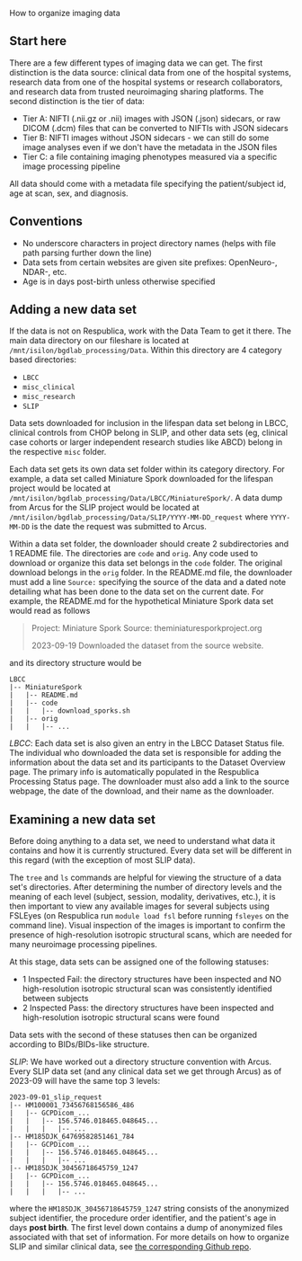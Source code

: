 How to organize imaging data

## Start here

There are a few different types of imaging data we can get. The first distinction is the data source: clinical data from one of the hospital systems, research data from one of the hospital systems or research collaborators, and research data from trusted neuroimaging sharing platforms. The second distinction is the tier of data:

- Tier A: NIFTI (.nii.gz or .nii) images with JSON (.json) sidecars, or raw DICOM (.dcm) files that can be converted to NIFTIs with JSON sidecars
- Tier B: NIFTI images without JSON sidecars - we can still do some image analyses even if we don't have the metadata in the JSON files
- Tier C: a file containing imaging phenotypes measured via a specific image processing pipeline

All data should come with a metadata file specifying the patient/subject id, age at scan, sex, and diagnosis.

## Conventions

- No underscore characters in project directory names (helps with file path parsing further down the line)
- Data sets from certain websites are given site prefixes: OpenNeuro-, NDAR-, etc.
- Age is in days post-birth unless otherwise specified


## Adding a new data set

If the data is not on Respublica, work with the Data Team to get it there. The main data directory on our fileshare is located at `/mnt/isilon/bgdlab_processing/Data`. Within this directory are 4 category based directories:

- `LBCC`
- `misc_clinical`
- `misc_research`
- `SLIP`

Data sets downloaded for inclusion in the lifespan data set belong in LBCC, clinical controls from CHOP belong in SLIP, and other data sets (eg, clinical case cohorts or larger independent research studies like ABCD) belong in the respective `misc` folder.

Each data set gets its own data set folder within its category directory. For example, a data set called Miniature Spork downloaded for the lifespan project would be located at `/mnt/isilon/bgdlab_processing/Data/LBCC/MiniatureSpork/`. A data dump from Arcus for the SLIP project would be located at `/mnt/isilon/bgdlab_processing/Data/SLIP/YYYY-MM-DD_request` where `YYYY-MM-DD` is the date the request was submitted to Arcus.

Within a data set folder, the downloader should create 2 subdirectories and 1 README file. The directories are `code` and `orig`. Any code used to download or organize this data set belongs in the `code` folder. The original download belongs in the `orig` folder. In the README.md file, the downloader must add a line `Source:` specifying the source of the data and a dated note detailing what has been done to the data set on the current date. For example, the README.md for the hypothetical Miniature Spork data set would read as follows

> Project: Miniature Spork
> Source: theminiaturesporkproject.org
>
> 2023-09-19
> Downloaded the dataset from the source website.

and its directory structure would be

```
LBCC
|-- MiniatureSpork
|   |-- README.md
|   |-- code
|   |   |-- download_sporks.sh
|   |-- orig
|   |   |-- ...
```

*LBCC*: Each data set is also given an entry in the LBCC Dataset Status file. The individual who downloaded the data set is responsible for adding the information about the data set and its participants to the Dataset Overview page. The primary info is automatically populated in the Respublica Processing Status page. The downloader must also add a link to the source webpage, the date of the download, and their name as the downloader.

## Examining a new data set

Before doing anything to a data set, we need to understand what data it contains and how it is currently structured. Every data set will be different in this regard (with the exception of most SLIP data).

The `tree` and `ls` commands are helpful for viewing the structure of a data set's directories. After determining the number of directory levels and the meaning of each level (subject, session, modality, derivatives, etc.), it is then important to view any available images for several subjects using FSLEyes (on Respublica run `module load fsl` before running `fsleyes` on the command line). Visual inspection of the images is important to confirm the presence of high-resolution isotropic structural scans, which are needed for many neuroimage processing pipelines.

At this stage, data sets can be assigned one of the following statuses:
- 1 Inspected Fail: the directory structures have been inspected and NO high-resolution isotropic structural scan was consistently identified between subjects
- 2 Inspected Pass: the directory structures have been inspected and high-resolution isotropic structural scans were found

Data sets with the second of these statuses then can be organized according to BIDs/BIDs-like structure.

*SLIP*: We have worked out a directory structure convention with Arcus. Every SLIP data set (and any clinical data set we get through Arcus) as of 2023-09 will have the same top 3 levels:

```
2023-09-01_slip_request
|-- HM100001_73456768156586_486
|   |-- GCPDicom_...
|   |   |-- 156.5746.018465.048645...
|   |   |   |-- ...
|-- HM185DJK_64769582851461_784
|   |-- GCPDicom_...
|   |   |-- 156.5746.018465.048645...
|   |   |   |-- ...
|-- HM185DJK_30456718645759_1247
|   |-- GCPDicom_...
|   |   |-- 156.5746.018465.048645...
|   |   |   |-- ...
```

where the `HM185DJK_30456718645759_1247` string consists of the anonymized subject identifier, the procedure order identifier, and the patient's age in days **post birth**. The first level down contains a dump of anonymized files associated with that set of information. For more details on how to organize SLIP and similar clinical data, see [the corresponding Github repo](https://github.com/BGDlab/dataorg-arcus).

